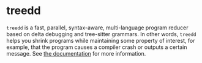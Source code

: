 # treedd

`treedd` is a fast, parallel, syntax-aware, multi-language program reducer based
on delta debugging and tree-sitter grammars. In other words, `treedd` helps you
shrink programs while maintaining some property of interest, for example, that
the program causes a compiler crash or outputs a certain message. See [the
documentation](./doc) for more information.
